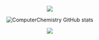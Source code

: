 
<p align="center">
  <a href="https://skillicons.dev">
    <img src="https://skillicons.dev/icons?i=emacs,git,linux,bash,latex,c,cpp,python,java" />
     </a>
  </p>
  
<div align="center">
  <img src="https://github-readme-stats.vercel.app/api?username=ComputerChemistry&show_icons=true&theme=catppuccin_mocha&card_width=500px" alt="ComputerChemistry GitHub stats">
</a>
  </p>
<div align="center">
  <img src = "https://github-readme-stats.vercel.app/api/top-langs/?username=ComputerChemistry&theme-catppuccin_mocha&card_width=500px&layout=donut"
    </a> 
      </p>
 
